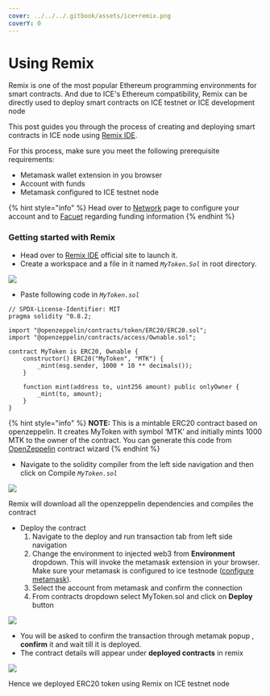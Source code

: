 ```yaml
---
cover: ../../../.gitbook/assets/ice+remix.png
coverY: 0
---
```


# Using Remix

Remix is one of the most popular Ethereum programming environments for smart contracts. And due to ICE's Ethereum compatibility, Remix can be directly used to deploy smart contracts on ICE testnet or ICE development node

This post guides you through the process of creating and deploying smart contracts in ICE node using [Remix IDE](https://remix.ethereum.org).&#x20;

For this process, make sure you meet the following prerequisite requirements:

* Metamask wallet extension in you browser
* Account with funds
* Metamask configured to ICE testnet node

{% hint style="info" %}
Head over to [Network](../../../ice-testnet-details/network-endpoints/) page to configure your account and to [Facuet](../../../ice-testnet-details/faucet/) regarding funding information
{% endhint %}

### Getting started with Remix

* Head over to [Remix IDE](https://remix.ethereum.org) official site to launch it.
* Create a workspace and a file in it named _`MyToken.Sol`_ in root directory.

![](https://lh6.googleusercontent.com/BPf2-QuVakIQXQo7AQeJHyLCNRS0hTRO7IxGnmP\_WI5l94L3iDfLSy1hY-ONm8l8PR5A0mjWHdhBPp\_CrhUsuOAFwA7C27lsX9357iY66zZEtZKtUyYLkomt-aDUvjPpw5HODPul)

* Paste following code in _`MyToken.sol`_

```
// SPDX-License-Identifier: MIT
pragma solidity ^0.8.2;

import "@openzeppelin/contracts/token/ERC20/ERC20.sol";
import "@openzeppelin/contracts/access/Ownable.sol";

contract MyToken is ERC20, Ownable {
    constructor() ERC20("MyToken", "MTK") {
        _mint(msg.sender, 1000 * 10 ** decimals());
    }

    function mint(address to, uint256 amount) public onlyOwner {
        _mint(to, amount);
    }
}
```

{% hint style="info" %}
**NOTE:** This is a mintable ERC20 contract based on openzeppelin. It creates MyToken with symbol ‘MTK’ and initially mints 1000 MTK to the owner of the contract. You can generate this code from [OpenZeppelin](https://wizard.openzeppelin.com) contract wizard
{% endhint %}

* Navigate to the solidity compiler  from the left side navigation and then click on Compile _`MyToken.sol`_

![](https://lh4.googleusercontent.com/Sz2l9fPDOCblfzz\_GF\_0rCLxAn\_YSjHM6\_-rb8yjUOhQDebmBvhgB0H6DGI7BHvwmR79Gm6cgrr8A3SVX8Xs1SzuJ2CqrBPBMmxycpNdT1FoTisWui2idKIi1XrIMURFmfYkVpNP)

Remix will download all the openzeppelin dependencies and compiles the contract

* Deploy the contract
  1. Navigate to the deploy and run transaction tab from left side navigation
  2. Change the environment to injected web3 from **Environment** dropdown. This will invoke the metamask extension in your browser. Make sure your metamask is configured to ice testnode ([configure metamask](../../../ice-testnet-details/network-endpoints/interacting-with-frost-using-metamask.md)).
  3. Select the account from metamask and confirm the connection
  4. From contracts dropdown select MyToken.sol and click on **Deploy** button

![](https://lh4.googleusercontent.com/Tj6hSn5tGnzUQWDotDUoG7byJViYmDQ31gipuF3nBGCHvdl3NxHvi9akipIJ6Mh8\_UgR3suFFJ5L2TsS7WjqHcDcfVNtKIesE\_INR59AJKeGh-SkG8MldbrbRr-PUu--dIIqnXTU)

* You will be asked to confirm the transaction through metamak popup , **confirm** it and wait till it is deployed.
* The contract details will appear under **deployed contracts** in remix

![](https://lh3.googleusercontent.com/cdIEPB9ZBpWJBU1S8JQGVOK2Bn4nmnt\_soAhc5vJOjoznBwk754hBjZpomusVGO5FJJcxdMlsFLJU4T4N2O2DkQ4aVenkI1YTnR6gMKDsqbGmnKCF-x8J4NrbXnn-oTB2Vz-zUC6)

Hence we deployed ERC20 token using Remix on ICE testnet node

